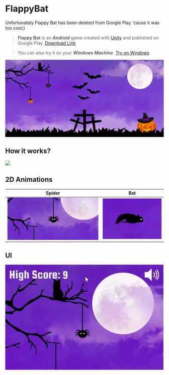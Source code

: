 # FlappyBat

Unfortunately Flappy Bat has been deleted from Google Play 'cause it was too cool;)

>**Flappy Bat** is an ***Android*** game created with <a href="https://unity.com/" target="_blank">Unity</a> and published on Google Play.
<a href="https://play.google.com/store/apps/details?id=com.AtmanProjects.FlappyBat" target="_blank">Download Link</a><br>

>You can also try it on your ***Windows Machine***. <a href="https://github.com/MrGrizz11/FlappyBat/raw/main/Flappy%20Bat%20Windows%20Game.rar">Try on Windows</a>

<img src="https://github.com/MrGrizz11/FlappyBat/blob/main/Photo/1.png">

<h2>How it works?</h2>
<img src="https://github.com/MrGrizz11/FlappyBat/blob/main/Photo/2.gif">

<h2>2D Animations</h2>

| Spider | Bat |
| ------------- | ------------- |
| <img src="https://github.com/MrGrizz11/FlappyBat/blob/main/Photo/3.gif">  | <img src="https://github.com/MrGrizz11/FlappyBat/blob/main/Photo/5.gif">  |

<h2>UI</h2>
<img src="https://github.com/MrGrizz11/FlappyBat/blob/main/Photo/4.gif">
